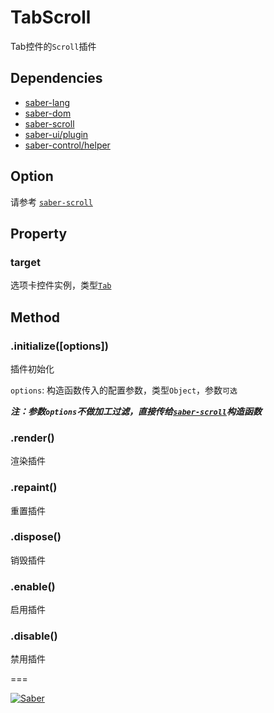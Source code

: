 # TabScroll

Tab控件的`Scroll`插件

## Dependencies

+ [saber-lang](https://github.com/ecomfe/saber-lang)
+ [saber-dom](https://github.com/ecomfe/saber-dom)
+ [saber-scroll](https://github.com/ecomfe/saber-sroll)
+ [saber-ui/plugin](https://github.com/ecomfe/saber-ui)
+ [saber-control/helper](https://github.com/ecomfe/saber-control/blob/master/doc/api-helper.md)


## Option

请参考 [`saber-scroll`](https://github.com/ecomfe/saber-scroll#scrollele-options)


## Property

### target

选项卡控件实例，类型[`Tab`](https://github.com/ecomfe/saber-tab/blob/master/doc/api-tab.md)


## Method

### .initialize([options])

插件初始化

`options`: 构造函数传入的配置参数，类型`Object`，参数`可选`

***注：参数`options`不做加工过滤，直接传给[`saber-scroll`](https://github.com/ecomfe/saber-scroll#scrollele-options)构造函数***


### .render()

渲染插件

### .repaint()

重置插件

### .dispose()

销毁插件

### .enable()

启用插件

### .disable()

禁用插件



===

[![Saber](https://f.cloud.github.com/assets/157338/1485433/aeb5c72a-4714-11e3-87ae-7ef8ae66e605.png)](http://ecomfe.github.io/saber/)